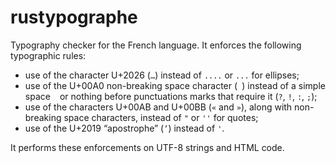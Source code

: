 # rustypographe

Typography checker for the French language. It enforces the following typographic rules:
* use of the character U+2026 (`…`) instead of `....` or `...` for ellipses;
* use of the U+00A0 non-breaking space character (` `) instead of a simple space ` ` or nothing before punctuations
marks that require it (`?`, `!`, `:`, `;`);
* use of the characters U+00AB and U+00BB (`«` and `»`), along with non-breaking space characters, instead of `"` or
`''` for quotes;
* use of the U+2019 “apostrophe” (`’`) instead of `'`.

It performs these enforcements on UTF-8 strings and HTML code.
